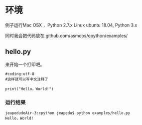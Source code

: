 # 环境

例子运行Mac OSX ，Python 2.7.x
Linux ubuntu 18.04, Python 3.x

同时我会把代码放在 github.com/asmcos/cpython/examples/

## hello.py

来开始一个打印吧。

```
#coding:utf-8
#这样就可以写中文注释了

print("Hello，World!")
```

### 运行结果

```
jeapedudeAir-3:cpython jeapedu$ python examples/hello.py 
Hello，World!
```

